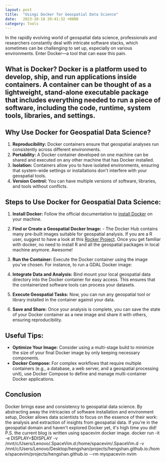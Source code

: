 ```yaml
---
layout: post
title:  "Usingi Docker for Geospatial Data Science"
date:   2023-10-18 20:41:32 +0800
category: Tools
---
```


In the rapidly evolving world of geospatial data science, professionals and researchers constantly deal with intricate software stacks, which sometimes can be challenging to set up, especially on various environments. Enter Docker—a tool that can ease this pain.  

## What is Docker?  Docker is a platform used to develop, ship, and run applications inside containers. A container can be thought of as a lightweight, stand-alone executable package that includes everything needed to run a piece of software, including the code, runtime, system tools, libraries, and settings.  

## Why Use Docker for Geospatial Data Science?  
1. **Reproducibility:** Docker containers ensure that geospatial analyses run consistently across different environments. 
2. **Portability:** A Docker container developed on one machine can be shared and executed on any other machine that has Docker installed. 
3. **Isolation:** Containers allow you to have isolated environments, ensuring that system-wide settings or installations don't interfere with your geospatial tools. 
4. **Version Control:** You can have multiple versions of software, libraries, and tools without conflicts.  

## Steps to Use Docker for Geospatial Data Science:  
1. **Install Docker:** Follow the official documentation to [install Docker](https://docs.docker.com/get-docker/) on your machine. 

2. **Find or Create a Geospatial Docker Image:**     - The Docker Hub contains many pre-built images suitable for geospatial analysis. If you are a R user, suggest to have a look at this [Rocker Project](https://rocker-project.org/images/). Once you get familiar with docker, no need to install R and all the geospatial packages in local machine anymore. Awesome! 

3. **Run the Container:** Execute the Docker container using the image you've chosen. For instance, to run a GDAL Docker image:

4. **Integrate Data and Analysis:** Bind mount your local geospatial data directory into the Docker container for easy access. This ensures that the containerized software tools can process your datasets.

5. **Execute Geospatial Tasks:** Now, you can run any geospatial tool or library installed in the container against your data.  

6. **Save and Share:** Once your analysis is complete, you can save the state of your Docker container as a new image and share it with others, ensuring reproducibility.  

## Useful Tips:  
- **Optimize Your Image:** Consider using a multi-stage build to minimize the size of your final Docker image by only keeping necessary components. 
- **Docker Compose:** For complex workflows that require multiple containers (e.g., a database, a web server, and a geospatial processing unit), use Docker Compose to define and manage multi-container Docker applications.  

## Conclusion  
Docker brings ease and consistency to geospatial data science. By abstracting away the intricacies of software installation and environment setup, Docker allows data scientists to focus on the essence of their work: the analysis and extraction of insights from geospatial data. If you're in the geospatial domain and haven't explored Docker yet, it's high time you did!
P.S. the current blog is written using spacevim docker image.
  docker run -it -e DISPLAY=$DISPLAY -v /mnt/c/Users/Lenovo/.SpaceVim.d:/home/spacevim/.SpaceVim.d -v /mnt/c/Users/Lenovo/Desktop/hengshan/projects/hengshan.github.io:/home/spacevim/projects/hengshan.github.io --rm myspacevim nvim

